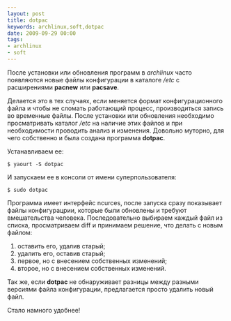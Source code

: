 ```yaml
---
layout: post
title: dotpac
keywords: archlinux,soft,dotpac
date: 2009-09-29 00:00
tags:
- archlinux
- soft
---
```

После установки или обновления программ в <em>archlinux</em> часто появляются новые файлы конфигурации в каталоге <em>/etc</em> с расширениями <strong>pacnew</strong> или <strong>pacsave</strong>.

Делается это в тех случаях, если меняется формат конфигурационного файла и чтобы не сломать работающий процесс, производиться запись во временные файлы. После установки или обновления необходимо просматривать каталог <em>/etc</em> на наличие этих файлов и при необходимости проводить анализ и изменения. Довольно муторно, для чего собственно и была создана программа <strong>dotpac</strong>.

Устанавливаем ее:

    $ yaourt -S dotpac

И запускаем ее в консоли от имени суперпользователя:

    $ sudo dotpac

Программа имеет интерфейс ncurces, после запуска сразу показывает файлы конфигурацрии, которые были обновлены и требуют вмешательства человека. Последовательно выбираем каждый файл из списка, просматриваем diff и принимаем решение, что делать с новым файлом:
<ol>
	<li>оставить его, удалив старый;</li>
	<li>удалить его, оставив старый;</li>
	<li>первое, но с внесением собственных изменений;</li>
	<li>второе, но с внесением собственных изменений.</li>
</ol>
Так же, если <strong>dotpac</strong> не обнаруживает разницы между разными версиями файла конфигурации, предлагается просто удалить новый файл.

Стало намного удобнее!
